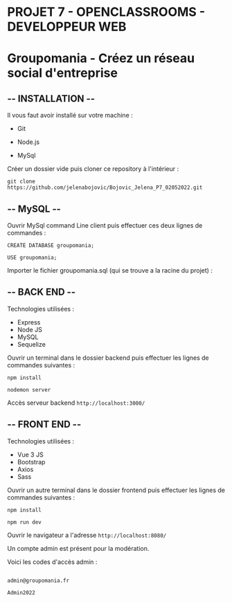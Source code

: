 # PROJET 7 - OPENCLASSROOMS - DEVELOPPEUR WEB

# Groupomania - Créez un réseau social d'entreprise


## -- INSTALLATION --

Il vous faut avoir installé sur votre machine :

- Git 

- Node.js 

- MySql

Créer un dossier vide puis cloner ce repository à l'intérieur :

`git clone https://github.com/jelenabojovic/Bojovic_Jelena_P7_02052022.git`

## -- MySQL --


Ouvrir MySql command Line client puis effectuer ces deux lignes de commandes :

`CREATE DATABASE groupomania;`

`USE groupomania;`

Importer le fichier groupomania.sql (qui se trouve a la racine du projet) :

## -- BACK END --
Technologies utilisées :
- Express
- Node JS
- MySQL
- Sequelize

Ouvrir un terminal dans le dossier backend puis effectuer les lignes de commandes suivantes :

`npm install`

`nodemon server`

Accès serveur backend `http://localhost:3000/`

## -- FRONT END --

Technologies utilisées :
- Vue 3 JS
- Bootstrap
- Axios
- Sass

Ouvrir un autre terminal dans le dossier frontend puis effectuer les lignes de commandes suivantes :

`npm install`

`npm run dev`

Ouvrir le navigateur a l'adresse `http://localhost:8080/`

Un compte admin est présent pour la modération.

Voici les codes d'accès admin :
```

admin@groupomania.fr

Admin2022
```

